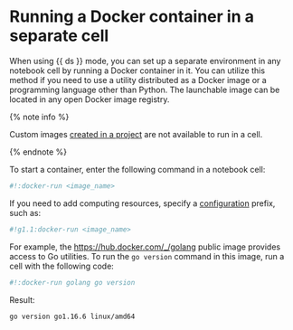 # Running a Docker container in a separate cell

When using {{ ds }} mode, you can set up a separate environment in any notebook cell by running a Docker container in it. You can utilize this method if you need to use a utility distributed as a Docker image or a programming language other than Python. The launchable image can be located in any open Docker image registry.

{% note info %}

Custom images [created in a project](user-images.md) are not available to run in a cell.

{% endnote %}

To start a container, enter the following command in a notebook cell:

```bash
#!:docker-run <image_name>
```

If you need to add computing resources, specify a [configuration](../concepts/configurations.md) prefix, such as:

```bash
#!g1.1:docker-run <image_name>
```

For example, the <https://hub.docker.com/_/golang> public image provides access to Go utilities. To run the `go version` command in this image, run a cell with the following code:


```bash
#!:docker-run golang go version
```

Result:

```text
go version go1.16.6 linux/amd64
```
